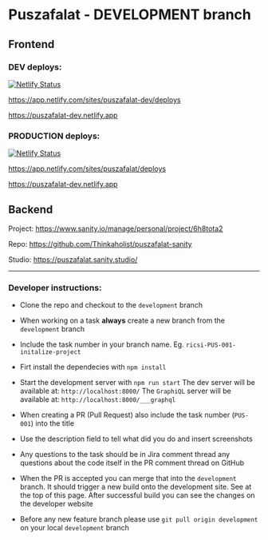 # Puszafalat - DEVELOPMENT branch

## Frontend

### DEV deploys:

[![Netlify Status](https://api.netlify.com/api/v1/badges/acc5798e-23f0-42e3-b773-6d2a8f886fd2/deploy-status)](https://app.netlify.com/sites/puszafalat/deploys)

https://app.netlify.com/sites/puszafalat-dev/deploys

https://puszafalat-dev.netlify.app

### PRODUCTION deploys:

[![Netlify Status](https://api.netlify.com/api/v1/badges/d3fc8059-09eb-4a5f-9359-5ec2a24a8935/deploy-status)](https://app.netlify.com/sites/puszafalat/deploys)

https://app.netlify.com/sites/puszafalat/deploys

https://puszafalat-dev.netlify.app

## Backend

Project:
https://www.sanity.io/manage/personal/project/6h8tota2

Repo:
https://github.com/Thinkaholist/puszafalat-sanity

Studio:
https://puszafalat.sanity.studio/

---

### Developer instructions:

- Clone the repo and checkout to the `development` branch
- When working on a task **always** create a new branch from the `development` branch
- Include the task number in your branch name. Eg. `ricsi-PUS-001-initalize-project`
- Firt install the dependecies with `npm install`
- Start the development server with `npm run start`
  The dev server will be available at: `http://localhost:8000/`
  The `GraphiQL` server will be available at: `http://localhost:8000/___graphql`
- When creating a PR (Pull Request) also include the task number (`PUS-001`) into the title
- Use the description field to tell what did you do and insert screenshots
- Any questions to the task should be in Jira comment thread any questions about the code itself in the PR comment thread on GitHub
- When the PR is accepted you can merge that into the `development` branch. It should trigger a new build onto the development site. See at the top of this page. After successful build you can see the changes on the developer website

- Before any new feature branch please use `git pull origin development` on your local `development` branch
